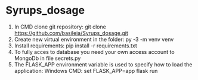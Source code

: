 # Syrups_dosage

1. In CMD clone git repository: git clone https://github.com/basileia/Syrups_dosage.git
2. Create new virtual environment in the folder: py -3 -m venv venv
3. Install requirements: pip install -r requirements.txt
4. To fully acces to database you need your own access account to MongoDb in file secrets.py
5. The FLASK_APP environment variable is used to specify how to load the application:
      Windows CMD:
      set FLASK_APP=app
      flask run
